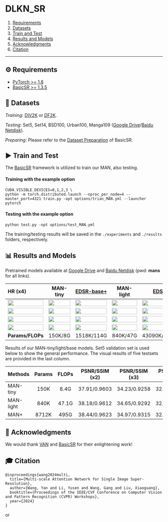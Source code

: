 # DLKN_SR

<p align="center">

1. [Requirements](#%EF%B8%8F-requirements)
2. [Datasets](#-datasets)
3. [Train and Test](#%EF%B8%8F-train-and-test)
4. [Results and Models](#-results-and-models)
5. [Acknowledgments](#-acknowledgments)
6. [Citation](#-citation)

</p>
 
</details> 


---

⚙️ Requirements
---
- [PyTorch >= 1.8](https://pytorch.org/)
- [BasicSR >= 1.3.5](https://github.com/xinntao/BasicSR-examples/blob/master/README.md) 


🎈 Datasets
---

*Training*: [DIV2K](https://data.vision.ee.ethz.ch/cvl/DIV2K/) or [DF2K](https://openmmlab.medium.com/awesome-datasets-for-super-resolution-introduction-and-pre-processing-55f8501f8b18).

*Testing*: Set5, Set14, BSD100, Urban100, Manga109 ([Google Drive](https://drive.google.com/file/d/1SbdbpUZwWYDIEhvxQQaRsokySkcYJ8dq/view?usp=sharing)/[Baidu Netdisk](https://pan.baidu.com/s/1zfmkFK3liwNpW4NtPnWbrw?pwd=nbjl)).

*Preparing*: Please refer to the [Dataset Preparation](https://github.com/XPixelGroup/BasicSR/blob/master/docs/DatasetPreparation.md) of BasicSR.



▶️ Train and Test
---

The [BasicSR](https://github.com/XPixelGroup/BasicSR) framework is utilized to train our MAN, also testing. 

#### Training with the example option

```
CUDA_VISIBLE_DEVICES=0,1,2,3 \
python -m torch.distributed.launch --nproc_per_node=4 --master_port=4321 train.py -opt options/trian_MAN.yml --launcher pytorch
```
#### Testing with the example option

```
python test.py -opt options/test_MAN.yml
```

The training/testing results will be saved in the `./experiments` and `./results` folders, respectively.  

📊 Results and Models
---

Pretrained models available at [Google Drive](https://drive.google.com/drive/folders/1sARYFkVeTIFVCa2EnZg9TjZvirDvUNOL?usp=sharing) and [Baidu Netdisk](https://pan.baidu.com/s/15CTY-mgdTuOc1I8mzIA4Ug?pwd=mans) (pwd: **mans** for all links).

|HR (x4)|MAN-tiny|[EDSR-base+](https://github.com/sanghyun-son/EDSR-PyTorch)|MAN-light|[EDSR+](https://github.com/sanghyun-son/EDSR-PyTorch)|MAN|
|       :-----       |       :-----:       |     :-----:        |        :-----:         |        :-----:         |        :-----:         |
| <img width=100% height=100% src="images/Visual_Results/U004/HR.png">| <img width=100% height=100% src="images/Visual_Results/U004/MAN-Tiny.png">|<img width=100% height=100% src="images/Visual_Results/U004/EDSR-Base.png">|<img width=100% height=100% src="images/Visual_Results/U004/MAN-Light.png">|<img width=100% height=100% src="images/Visual_Results/U004/EDSR.png">|<img width=100% height=100% src="images/Visual_Results/U004/MAN.png">|
| <img width=100% height=100% src="images/Visual_Results/U012/HR.png">| <img width=100% height=100% src="images/Visual_Results/U012/MAN-Tiny.png">|<img width=100% height=100% src="images/Visual_Results/U012/EDSR-Base.png">|<img width=100% height=100% src="images/Visual_Results/U012/MAN-Light.png">|<img width=100% height=100% src="images/Visual_Results/U012/EDSR.png">|<img width=100% height=100% src="images/Visual_Results/U012/MAN.png">|
| <img width=100% height=100% src="images/Visual_Results/U044/HR.png">| <img width=100% height=100% src="images/Visual_Results/U044/MAN-Tiny.png">|<img width=100% height=100% src="images/Visual_Results/U044/EDSR-Base.png">|<img width=100% height=100% src="images/Visual_Results/U044/MAN-Light.png">|<img width=100% height=100% src="images/Visual_Results/U044/EDSR.png">|<img width=100% height=100% src="images/Visual_Results/U044/MAN.png">|
| <img width=100% height=100% src="images/Visual_Results/D0850/HR.png">| <img width=100% height=100% src="images/Visual_Results/D0850/MAN-Tiny.png">|<img width=100% height=100% src="images/Visual_Results/D0850/EDSR-Base.png">|<img width=100% height=100% src="images/Visual_Results/D0850/MAN-Light.png">|<img width=100% height=100% src="images/Visual_Results/D0850/EDSR.png">|<img width=100% height=100% src="images/Visual_Results/D0850/MAN.png">|
|**Params/FLOPs**| 150K/8G|1518K/114G|840K/47G|43090K/2895G|8712K/495G|

Results of our MAN-tiny/light/base models. Set5 validation set is used below to show the general performance. The visual results of five testsets are provided in the last column.

| Methods  |  Params   |  FLOPs   |PSNR/SSIM (x2)|PSNR/SSIM (x3)|PSNR/SSIM (x4)|Results|
|:---------|:---------:|:--------:|:------:|:------:|:------:|:--------:|
| MAN-tiny |      150K |     8.4G | 37.91/0.9603  |       34.23/0.9258      | 32.07/0.8930  | [x2](https://pan.baidu.com/s/1mYkGvAlz0bSZuCVubkpsmg?pwd=mans)/[x3](https://pan.baidu.com/s/1RP5gGu-QPXTkH1NPH7axag?pwd=mans)/[x4](https://pan.baidu.com/s/1u22su2bT4Pq_idVxAnqWdw?pwd=mans)    |
| MAN-light|      840K |    47.1G | 38.18/0.9612  | 34.65/0.9292  | 32.50/0.8988  | [x2](https://pan.baidu.com/s/1AVuPa7bsbb3qMQqMSM-IJQ?pwd=mans)/[x3](https://pan.baidu.com/s/1TRL7-Y23JddVOpEhH0ObEQ?pwd=mans)/[x4](https://pan.baidu.com/s/1T2bPZcjFRxAgMxGWtPv-Lw?pwd=mans) |
| MAN+     |     8712K |     495G | 38.44/0.9623  | 34.97/0.9315  | 32.87/0.9030  | [x2](https://pan.baidu.com/s/1pTb3Fob_7MOxMKIdopI0hQ?pwd=mans)/[x3](https://pan.baidu.com/s/1L3HEtcraU8Y9VY-HpCZdfg?pwd=mans)/[x4](https://pan.baidu.com/s/1FCNqht9zi9HecG3ExRdeWQ?pwd=mans) |

💖 Acknowledgments
--- 

We would thank [VAN](https://github.com/Visual-Attention-Network/VAN-Classification) and [BasicSR](https://github.com/XPixelGroup/BasicSR) for their enlightening work!

🎓 Citation
---
```
@inproceedings{wang2024multi,
  title={Multi-scale Attention Network for Single Image Super-Resolution},
  author={Wang, Yan and Li, Yusen and Wang, Gang and Liu, Xiaoguang},
  booktitle={Proceedings of the IEEE/CVF Conference on Computer Vision and Pattern Recognition (CVPR) Workshops},
  year={2024}
}
```

or
